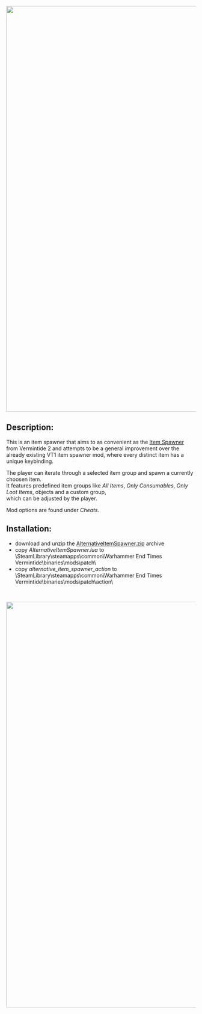 <p align="center">
  <img src="../../../assets/banner-top.png" width="1080">
</p>

## Description:
This is an item spawner that aims to as convenient as the [Item Spawner](https://steamcommunity.com/sharedfiles/filedetails/?id=1391975678) from Vermintide 2 and attempts to be a general improvement over the already existing VT1 item spawner mod, where every distinct item has a unique keybinding.  

The player can iterate through a selected item group and spawn a currently choosen item.  
It features predefined item groups like *All Items*, *Only Consumables*, *Only Loot Items*, objects and a custom group,  
which can be adjusted by the player.   

Mod options are found under *Cheats*.

## Installation:
- download and unzip the [AlternativeItemSpawner.zip](../../../../releases/tag/AlternativeItemSpawner) archive
- copy *AlternativeItemSpawner.lua* to \SteamLibrary\steamapps\common\Warhammer End Times Vermintide\binaries\mods\patch\
- copy *alternative_item_spawner_action* to \SteamLibrary\steamapps\common\Warhammer End Times Vermintide\binaries\mods\patch\action\

<br/>

<p align="center">
  <img src="../../../assets/banner-buttom.png" width="1080">
</p>
